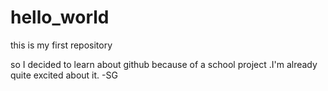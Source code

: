 # hello_world
this is my first repository

so I decided to learn about github because of a school project .I'm already quite excited about it.
-SG
